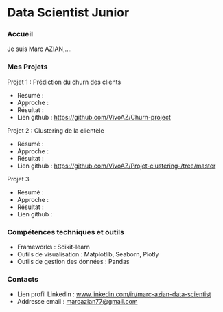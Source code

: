# Data Scientist Junior  

### Accueil 
Je suis Marc AZIAN,.... 

### Mes Projets 

Projet 1 : Prédiction du churn des clients 
- Résumé :
- Approche :
- Résultat :
- Lien github : https://github.com/VivoAZ/Churn-project 

Projet 2 : Clustering de la clientèle 
- Résumé : 
- Approche :
- Résultat :
- Lien github : https://github.com/VivoAZ/Projet-clustering-/tree/master 

Projet 3 
- Résumé :
- Approche :
- Résultat :
- Lien github : 

### Compétences techniques et outils   

- Frameworks : Scikit-learn
- Outils de visualisation : Matplotlib, Seaborn, Plotly
- Outils de gestion des données : Pandas

### Contacts  

- Lien profil LinkedIn : www.linkedin.com/in/marc-azian-data-scientist 
- Addresse email : marcazian77@gmail.com 
